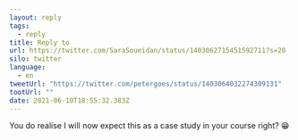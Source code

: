 ```yaml
---
layout: reply
tags:
  - reply
title: Reply to
url: https://twitter.com/SaraSoueidan/status/1403062715451592711?s=20
silo: twitter
language:
  - en
tweetUrl: "https://twitter.com/petergoes/status/1403064032274309131"
tootUrl: ""
date: 2021-06-10T18:55:32.383Z
---
```

You do realise I will now expect this as a case study in your course right? 😁